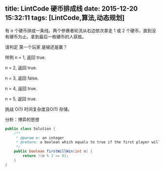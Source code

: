 title: LintCode 硬币排成线
date: 2015-12-20 15:32:11
tags: [LintCode,算法,动态规划]
---
有 n 个硬币排成一条线。两个参赛者轮流从右边依次拿走 1 或 2 个硬币，直到没有硬币为止。拿到最后一枚硬币的人获胜。

请判定 第一个玩家 是输还是赢？ 

样例
n = 1, 返回 true.

n = 2, 返回 true.

n = 3, 返回 false.

n = 4, 返回 true.

n = 5, 返回 true.

挑战
O(1) 时间复杂度且O(1) 存储。

分析：博弈的思想

```java
public class Solution {
    /**
     * @param n: an integer
     * @return: a boolean which equals to true if the first player will win
     */
    public boolean firstWillWin(int n) {
        return !(n % 3 == 0);
    }
}
```
